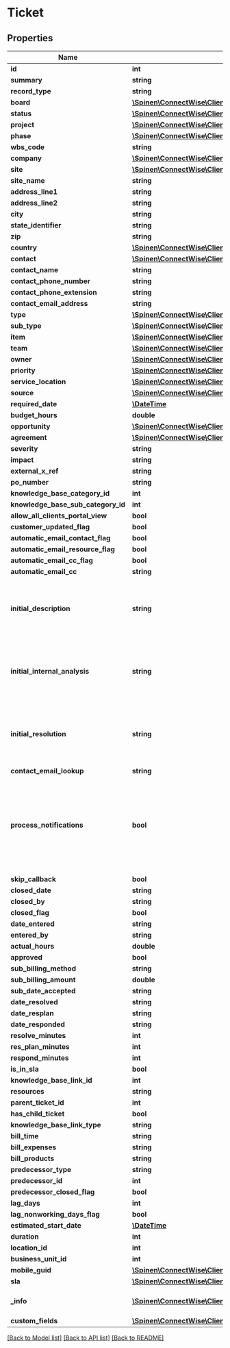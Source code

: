 # Ticket

## Properties
Name | Type | Description | Notes
------------ | ------------- | ------------- | -------------
**id** | **int** |  | [optional] 
**summary** | **string** |  | 
**record_type** | **string** |  | [optional] 
**board** | [**\Spinen\ConnectWise\Clients\Sales\Spinen\ConnectWise\Clients\Sales\Model\BoardReference**](BoardReference.md) |  | [optional] 
**status** | [**\Spinen\ConnectWise\Clients\Sales\Spinen\ConnectWise\Clients\Sales\Model\ServiceStatusReference**](ServiceStatusReference.md) |  | [optional] 
**project** | [**\Spinen\ConnectWise\Clients\Sales\Spinen\ConnectWise\Clients\Sales\Model\ProjectReference**](ProjectReference.md) |  | [optional] 
**phase** | [**\Spinen\ConnectWise\Clients\Sales\Spinen\ConnectWise\Clients\Sales\Model\ProjectPhaseReference**](ProjectPhaseReference.md) |  | [optional] 
**wbs_code** | **string** |  | [optional] 
**company** | [**\Spinen\ConnectWise\Clients\Sales\Spinen\ConnectWise\Clients\Sales\Model\CompanyReference**](CompanyReference.md) |  | 
**site** | [**\Spinen\ConnectWise\Clients\Sales\Spinen\ConnectWise\Clients\Sales\Model\SiteReference**](SiteReference.md) |  | [optional] 
**site_name** | **string** |  | [optional] 
**address_line1** | **string** |  | [optional] 
**address_line2** | **string** |  | [optional] 
**city** | **string** |  | [optional] 
**state_identifier** | **string** |  | [optional] 
**zip** | **string** |  | [optional] 
**country** | [**\Spinen\ConnectWise\Clients\Sales\Spinen\ConnectWise\Clients\Sales\Model\CountryReference**](CountryReference.md) |  | [optional] 
**contact** | [**\Spinen\ConnectWise\Clients\Sales\Spinen\ConnectWise\Clients\Sales\Model\ContactReference**](ContactReference.md) |  | [optional] 
**contact_name** | **string** |  | [optional] 
**contact_phone_number** | **string** |  | [optional] 
**contact_phone_extension** | **string** |  | [optional] 
**contact_email_address** | **string** |  | [optional] 
**type** | [**\Spinen\ConnectWise\Clients\Sales\Spinen\ConnectWise\Clients\Sales\Model\ServiceTypeReference**](ServiceTypeReference.md) |  | [optional] 
**sub_type** | [**\Spinen\ConnectWise\Clients\Sales\Spinen\ConnectWise\Clients\Sales\Model\ServiceSubTypeReference**](ServiceSubTypeReference.md) |  | [optional] 
**item** | [**\Spinen\ConnectWise\Clients\Sales\Spinen\ConnectWise\Clients\Sales\Model\ServiceItemReference**](ServiceItemReference.md) |  | [optional] 
**team** | [**\Spinen\ConnectWise\Clients\Sales\Spinen\ConnectWise\Clients\Sales\Model\ServiceTeamReference**](ServiceTeamReference.md) |  | [optional] 
**owner** | [**\Spinen\ConnectWise\Clients\Sales\Spinen\ConnectWise\Clients\Sales\Model\MemberReference**](MemberReference.md) |  | [optional] 
**priority** | [**\Spinen\ConnectWise\Clients\Sales\Spinen\ConnectWise\Clients\Sales\Model\PriorityReference**](PriorityReference.md) |  | [optional] 
**service_location** | [**\Spinen\ConnectWise\Clients\Sales\Spinen\ConnectWise\Clients\Sales\Model\ServiceLocationReference**](ServiceLocationReference.md) |  | [optional] 
**source** | [**\Spinen\ConnectWise\Clients\Sales\Spinen\ConnectWise\Clients\Sales\Model\ServiceSourceReference**](ServiceSourceReference.md) |  | [optional] 
**required_date** | [**\DateTime**](\DateTime.md) |  | [optional] 
**budget_hours** | **double** |  | [optional] 
**opportunity** | [**\Spinen\ConnectWise\Clients\Sales\Spinen\ConnectWise\Clients\Sales\Model\OpportunityReference**](OpportunityReference.md) |  | [optional] 
**agreement** | [**\Spinen\ConnectWise\Clients\Sales\Spinen\ConnectWise\Clients\Sales\Model\AgreementReference**](AgreementReference.md) |  | [optional] 
**severity** | **string** |  | [optional] 
**impact** | **string** |  | [optional] 
**external_x_ref** | **string** |  | [optional] 
**po_number** | **string** |  | [optional] 
**knowledge_base_category_id** | **int** |  | [optional] 
**knowledge_base_sub_category_id** | **int** |  | [optional] 
**allow_all_clients_portal_view** | **bool** |  | [optional] 
**customer_updated_flag** | **bool** |  | [optional] 
**automatic_email_contact_flag** | **bool** |  | [optional] 
**automatic_email_resource_flag** | **bool** |  | [optional] 
**automatic_email_cc_flag** | **bool** |  | [optional] 
**automatic_email_cc** | **string** |  | [optional] 
**initial_description** | **string** | Only available for POST, will not be returned in the response | [optional] 
**initial_internal_analysis** | **string** | Only available for POST, will not be returned in the response | [optional] 
**initial_resolution** | **string** | Only available for POST, will not be returned in the response | [optional] 
**contact_email_lookup** | **string** |  | [optional] 
**process_notifications** | **bool** | Can be set to false to skip notification processing when adding or updating a ticket (Defaults to True) | [optional] 
**skip_callback** | **bool** |  | [optional] 
**closed_date** | **string** |  | [optional] 
**closed_by** | **string** |  | [optional] 
**closed_flag** | **bool** |  | [optional] 
**date_entered** | **string** |  | [optional] 
**entered_by** | **string** |  | [optional] 
**actual_hours** | **double** |  | [optional] 
**approved** | **bool** |  | [optional] 
**sub_billing_method** | **string** |  | [optional] 
**sub_billing_amount** | **double** |  | [optional] 
**sub_date_accepted** | **string** |  | [optional] 
**date_resolved** | **string** |  | [optional] 
**date_resplan** | **string** |  | [optional] 
**date_responded** | **string** |  | [optional] 
**resolve_minutes** | **int** |  | [optional] 
**res_plan_minutes** | **int** |  | [optional] 
**respond_minutes** | **int** |  | [optional] 
**is_in_sla** | **bool** |  | [optional] 
**knowledge_base_link_id** | **int** |  | [optional] 
**resources** | **string** |  | [optional] 
**parent_ticket_id** | **int** |  | [optional] 
**has_child_ticket** | **bool** |  | [optional] 
**knowledge_base_link_type** | **string** |  | [optional] 
**bill_time** | **string** |  | [optional] 
**bill_expenses** | **string** |  | [optional] 
**bill_products** | **string** |  | [optional] 
**predecessor_type** | **string** |  | [optional] 
**predecessor_id** | **int** |  | [optional] 
**predecessor_closed_flag** | **bool** |  | [optional] 
**lag_days** | **int** |  | [optional] 
**lag_nonworking_days_flag** | **bool** |  | [optional] 
**estimated_start_date** | [**\DateTime**](\DateTime.md) |  | [optional] 
**duration** | **int** |  | [optional] 
**location_id** | **int** |  | [optional] 
**business_unit_id** | **int** |  | [optional] 
**mobile_guid** | [**\Spinen\ConnectWise\Clients\Sales\Spinen\ConnectWise\Clients\Sales\Model\Guid**](Guid.md) |  | [optional] 
**sla** | [**\Spinen\ConnectWise\Clients\Sales\Spinen\ConnectWise\Clients\Sales\Model\SLAReference**](SLAReference.md) |  | [optional] 
**_info** | [**\Spinen\ConnectWise\Clients\Sales\Spinen\ConnectWise\Clients\Sales\Model\Metadata**](Metadata.md) | Metadata of the entity | [optional] 
**custom_fields** | [**\Spinen\ConnectWise\Clients\Sales\Spinen\ConnectWise\Clients\Sales\Model\CustomFieldValue[]**](CustomFieldValue.md) |  | [optional] 

[[Back to Model list]](../README.md#documentation-for-models) [[Back to API list]](../README.md#documentation-for-api-endpoints) [[Back to README]](../README.md)


